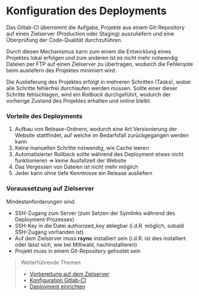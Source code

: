 # Konfiguration des Deployments

Das Gitlab-CI übernimmt die Aufgabe, Projekte aus einem Git-Repository auf einen Zielserver (Production oder Staging)
auszuliefern und eine Überprüfung der Code-Qualität durchzuführen.

Durch diesen Mechanismus kann zum einem die Entwicklung eines Projektes lokal erfolgen und zum anderen ist es nicht mehr
notwendig Dateien per FTP auf einen Zielserver zu übertragen, wodurch die Fehlerqote beim ausliefern des Projektes
minimiert wird.

Die Auslieferung des Projektes erfolgt in mehreren Schritten (Tasks), wobei alle Schritte fehlerfrei durchlaufen werden
müssen. Sollte einer dieser Schritte fehlschlagen, wird ein *Rollback* durchgeführt, wodurch der vorherige Zustand des
Projektes erhalten und online bleibt.

### Vorteile des Deployments
1. Aufbau von Release-Ordnern, wodurch eine Art Versionierung der Website stattfindet, auf welche im Bedarfsfall zurückgegangen werden kann
2. Keine manuellen Schritte notwendig, wie Cache leeren
3. Automatisierter Rollback sollte während des Deployment etwas nicht funktionieren => keine Ausfallzeit der Website
4. Das Vergessen von Dateien ist nicht mehr möglich
5. Jeder kann ohne tiefe Kenntnisse ein Release ausliefern

### Voraussetzung auf Zielserver

Mindestanforderungen sind:

* SSH-Zugang zum Server (zum Setzen der Symlinks während des Deployment-Prozesses)
* SSH-Key in die Datei authorized_key ablegbar (i.d.R. möglich, sobald SSH-Zugang vorhanden ist)
* Auf dem Zielserver muss **rsync** installiert sein (i.d.R. ist dies installiert oder lässt sich, wie bei Mittwald, nachinstallieren)
* Projekt muss in einem Git-Repository gehostet sein


> Weiterführende Themen
> * [Vorbereitung auf dem Zielserver](./vorbereitung-server.md)
> * [Konfiguration Gitlab-CI](./gitlab-ci.md)
> * [Deployment einrichten](./gitlab.md)
